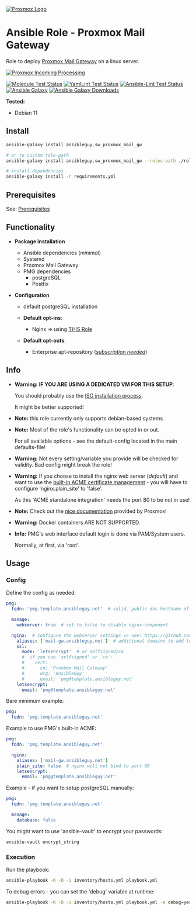 [![Proxmox Logo](https://www.proxmox.com/images/proxmox/Proxmox_logo_standard_hex_400px.png)](https://www.proxmox.com/en/proxmox-mail-gateway)

# Ansible Role - Proxmox Mail Gateway

Role to deploy [Proxmox Mail Gateway](https://www.proxmox.com/en/proxmox-mail-gateway) on a linux server.

[![Proxmox Incoming Processing](https://dl.ansibleguy.net/sw_proxmox_mail_gw/flow.png)](https://pmg.proxmox.com/pmg-docs/pmg-admin-guide.html)


[![Molecule Test Status](https://badges.ansibleguy.net/sw_proxmox_mail_gw.molecule.svg)](https://molecule.readthedocs.io/en/latest/)
[![YamlLint Test Status](https://badges.ansibleguy.net/sw_proxmox_mail_gw.yamllint.svg)](https://yamllint.readthedocs.io/en/stable/)
[![Ansible-Lint Test Status](https://badges.ansibleguy.net/sw_proxmox_mail_gw.ansiblelint.svg)](https://ansible-lint.readthedocs.io/en/latest/)
[![Ansible Galaxy](https://img.shields.io/ansible/role/60005)](https://galaxy.ansible.com/ansibleguy/sw_proxmox_mail_gw)
[![Ansible Galaxy Downloads](https://img.shields.io/badge/dynamic/json?color=blueviolet&label=Galaxy%20Downloads&query=%24.download_count&url=https%3A%2F%2Fgalaxy.ansible.com%2Fapi%2Fv1%2Froles%2F60005%2F%3Fformat%3Djson)](https://galaxy.ansible.com/ansibleguy/sw_proxmox_mail_gw)


**Tested:**
* Debian 11

## Install

```bash
ansible-galaxy install ansibleguy.sw_proxmox_mail_gw

# or to custom role-path
ansible-galaxy install ansibleguy.sw_proxmox_mail_gw --roles-path ./roles

# install dependencies
ansible-galaxy install -r requirements.yml
```

## Prerequisites

See: [Prerequisites](https://github.com/ansibleguy/sw_proxmox_mail_gw/blob/stable/Prerequisites.md)


## Functionality


* **Package installation**
  * Ansible dependencies (_minimal_)
  * Systemd
  * Proxmox Mail Gateway
  * PMG dependencies
    * postgreSQL
    * Postfix
  

* **Configuration**
  * default postgreSQL installation

  * **Default opt-ins**:
    * Nginx => using [THIS Role](https://github.com/ansibleguy/infra_nginx)

  * **Default opt-outs**:
    * Enterprise apt-repository (_[subscription needed](https://www.proxmox.com/en/proxmox-mail-gateway/pricing)_)


## Info

* **Warning:** **IF YOU ARE USING A DEDICATED VM FOR THIS SETUP**:

  You should probably use the [ISO installation process](https://www.proxmox.com/en/downloads/category/proxmox-mail-gateway).

  It might be better supported!


* **Note:** this role currently only supports debian-based systems


* **Note:** Most of the role's functionality can be opted in or out.

  For all available options - see the default-config located in the main defaults-file!


* **Warning:** Not every setting/variable you provide will be checked for validity. Bad config might break the role!


* **Warning:** If you choose to install the nginx web server (_default_) and want to use the [built-in ACME certificate management](https://pmg.proxmox.com/pmg-docs/pmg-admin-guide.html#sysadmin_certificate_management) - you will have to configure 'nginx.plain_site' to 'false'.

  As this 'ACME standalone integration' needs the port 80 to be not in use!


* **Note:** Check out the [nice documentation](https://pmg.proxmox.com/pmg-docs/pmg-admin-guide.html#_features) provided by Proxmox!


* **Warning:** Docker containers ARE NOT SUPPORTED.


* **Info:** PMG's web interface default login is done via PAM/System users.

  Normally, at first, via 'root'.


## Usage

### Config

Define the config as needed:
```yaml
pmg:
  fqdn: 'pmg.template.ansibleguy.net'  # valid, public dns-hostname of your server

  manage:
    webserver: true  # set to false to disable nginx-component

  nginx:  # configure the webserver settings => see: https://github.com/ansibleguy/infra_nginx
    aliases: ['mail-gw.ansibleguy.net']  # additional domains to add to the certificate
    ssl:
      mode: 'letsencrypt'  # or selfsigned/ca
      #  if you use 'selfsigned' or 'ca':
      #    cert:
      #      cn: 'Proxmox Mail Gateway'
      #      org: 'AnsibleGuy'
      #      email: 'pmg@template.ansibleguy.net'
    letsencrypt:
      email: 'pmg@template.ansibleguy.net'
```

Bare minimum example:
```yaml
pmg:
  fqdn: 'pmg.template.ansibleguy.net'
```

Example to use PMG's built-in ACME:
```yaml
pmg:
  fqdn: 'pmg.template.ansibleguy.net'

  nginx:
    aliases: ['mail-gw.ansibleguy.net']
    plain_site: false  # nginx will not bind to port 80
    letsencrypt:
      email: 'pmg@template.ansibleguy.net'
```

Example - if you want to setup postgreSQL manually:
```yaml
pmg:
  fqdn: 'pmg.template.ansibleguy.net'

  manage:
    database: false
```

You might want to use 'ansible-vault' to encrypt your passwords:
```bash
ansible-vault encrypt_string
```

### Execution

Run the playbook:
```bash
ansible-playbook -K -D -i inventory/hosts.yml playbook.yml
```

To debug errors - you can set the 'debug' variable at runtime:
```bash
ansible-playbook -K -D -i inventory/hosts.yml playbook.yml -e debug=yes
```
